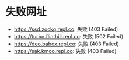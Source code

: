 # 失败网址
- https://ssd.zockq.repl.co: 失败 (403
Failed)
- https://turbo.flinthill.repl.co: 失败 (502
Failed)
- https://deo.babox.repl.co: 失败 (403
Failed)
- https://sak.kmco.repl.co: 失败 (403
Failed)
